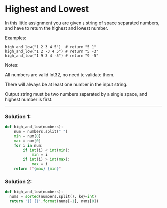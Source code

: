 # Highest and Lowest

In this little assignment you are given a string of space separated numbers, and have to return the highest and lowest number.

Examples:

```
high_and_low("1 2 3 4 5")  # return "5 1"
high_and_low("1 2 -3 4 5") # return "5 -3"
high_and_low("1 9 3 4 -5") # return "9 -5"
```

Notes:

All numbers are valid Int32, no need to validate them.

There will always be at least one number in the input string.

Output string must be two numbers separated by a single space, and highest number is first.

---

### Solution 1:

```python
def high_and_low(numbers):
    num = numbers.split(" ")
    min = num[0]
    max = num[0]
    for i in num:
        if int(i) < int(min):
            min = i
        if int(i) > int(max):
            max = i
    return f"{max} {min}"
```

### Solution 2:

```python
def high_and_low(numbers):
  nums = sorted(numbers.split(), key=int)
  return '{} {}'.format(nums[-1], nums[0])
```
